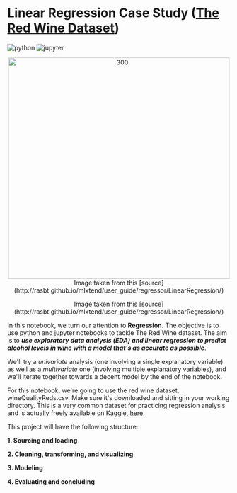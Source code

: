 # Linear Regression Case Study ([The Red Wine Dataset](https://www.kaggle.com/piyushgoyal443/red-wine-dataset))

![python](http://ForTheBadge.com/images/badges/made-with-python.svg)
![jupyter](https://img.shields.io/badge/Made%20with-Jupyter-orange?style=for-the-badge&logo=Jupyter)

<p align="center">
	<img src="http://rasbt.github.io/mlxtend/user_guide/regressor/LinearRegression_files/simple_regression.png" alt="300" width="500"/>
	Image taken from this [source](http://rasbt.github.io/mlxtend/user_guide/regressor/LinearRegression/)
</p>

<p align="center">Image taken from this [source](http://rasbt.github.io/mlxtend/user_guide/regressor/LinearRegression/)</p>

In this notebook, we turn our attention to **Regression**. The objective is to use python and jupyter notebooks to tackle The Red Wine dataset. The aim is to ***use exploratory data analysis (EDA) and linear regression to predict alcohol levels in wine with a model that's as accurate as possible***. 

We'll try a *univariate* analysis (one involving a single explanatory variable) as well as a *multivariate* one (involving multiple explanatory variables), and we'll iterate together towards a decent model by the end of the notebook.

For this notebook, we're going to use the red wine dataset, wineQualityReds.csv. Make sure it's downloaded and sitting in your working directory. This is a very common dataset for practicing regression analysis and is actually freely available on Kaggle, [here](https://www.kaggle.com/piyushgoyal443/red-wine-dataset).

This project will have the following structure: 

**1. Sourcing and loading** 

**2. Cleaning, transforming, and visualizing**
  
**3. Modeling** 

**4. Evaluating and concluding** 
